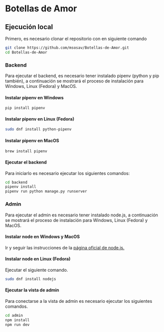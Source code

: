# Botellas de Amor

## Ejecución local

Primero, es necesario clonar el repositorio con en siguiente comando

```bash
git clone https://github.com/msosav/Botellas-de-Amor.git
cd Botellas-de-Amor
```

### Backend

Para ejecutar el backend, es necesario tener instalado pipenv (python y pip también),
a continuación se mostrará el proceso de instalación para Windows, Linux (Fedora)
y MacOS.

#### Instalar pipenv en Windows

```shell
pip install pipenv
```

#### Instalar pipenv en Linux (Fedora)

```bash
sudo dnf install python-pipenv
```

#### Instalar pipenv en MacOS

```bash
brew install pipenv
```

#### Ejecutar el backend

Para iniciarlo es necesario ejecutar los siguientes comandos:

```bash
cd backend
pipenv install
pipenv run python manage.py runserver
```

### Admin

Para ejecutar el admin es necesario tener instalado node.js, a continuación
se mostrará el proceso de instalación para Windows, Linux (Fedora)
y MacOS.

#### Instalar node en Windows y MacOS

Ir y seguir las instrucciones de la [página oficial de node.js.](https://nodejs.org/en/download)

#### Instalar node en Linux (Fedora)

Ejecutar el siguiente comando.

```bash
sudo dnf install nodejs
```

#### Ejecutar la vista de admin

Para conectarse a la vista de admin es necesario ejecutar los siguientes comandos.

```bash
cd admin
npm install
npm run dev
```
